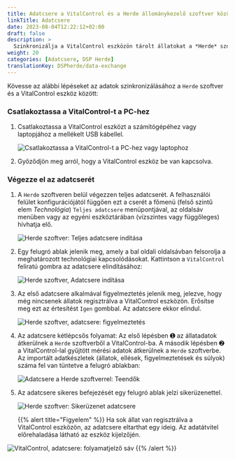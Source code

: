 ```yaml
---
title: Adatcsere a VitalControl és a Herde állománykezelő szoftver között
linkTitle: Adatcsere
date: 2023-08-04T12:22:12+02:00
draft: false
description: >
  Szinkronizálja a VitalControl eszközön tárolt állatokat a *Herde* szoftverrel kezelt állatokkal, és továbbítsa a VitalControl eszközzel rögzített mért értékeket a *Herde* szoftverbe.
weight: 20
categories: [Adatcsere, DSP Herde]
translationKey: DSPherde/data-exchange
---
```

Kövesse az alábbi lépéseket az adatok szinkronizálásához a `Herde` szoftver és a VitalControl eszköz között:

### Csatlakoztassa a VitalControl-t a PC-hez

1. Csatlakoztassa a VitalControl eszközt a számítógépéhez vagy laptopjához a mellékelt USB kábellel.

   ![Csatlakoztassa a VitalControl-t a PC-hez vagy laptophoz](/images/synchronisation/connect-to-pc.svg "Csatlakoztassa a VitalControl-t a PC-hez")

1. Győződjön meg arról, hogy a VitalControl eszköz be van kapcsolva.

### Végezze el az adatcserét

1. A `Herde` szoftveren belül végezzen teljes adatcserét. A felhasználói felület konfigurációjától függően ezt a cserét a főmenü (felső szintű elem _Technológia_) `Teljes adatcsere` menüpontjával, az oldalsáv menüben vagy az egyéni eszköztárában (vízszintes vagy függőleges) hívhatja elő.

   ![Herde szoftver: Teljes adatcsere indítása](../screenshots/data-exchange.png "Herde: Adatcsere indítása")

1. Egy felugró ablak jelenik meg, amely a bal oldali oldalsávban felsorolja a meghatározott technológiai kapcsolódásokat. Kattintson a `VitalControl` feliratú gombra az adatcsere elindításához:

   ![Herde szoftver, Adatcsere indítása](../screenshots/start-transfer.png "Herde: Adatcsere indítása")

1. Az első adatcsere alkalmával figyelmeztetés jelenik meg, jelezve, hogy még nincsenek állatok regisztrálva a VitalControl eszközön. Erősítse meg ezt az értesítést `Igen` gombbal. Az adatcsere ekkor elindul.

   ![Herde szoftver, adatcsere: figyelmeztetés](../screenshots/warning.png "Adatcsere: figyelmeztetés")

1. Az adatcsere kétlépcsős folyamat: Az első lépésben ➊ az állatadatok átkerülnek a `Herde` szoftverből a VitalControl-ba. A második lépésben ➋ a VitalControl-lal gyűjtött mérési adatok átkerülnek a `Herde` szoftverbe. Az importált adatkészletek (állatok, ellések, figyelmeztetések és súlyok) száma fel van tüntetve a felugró ablakban:


   ![Adatcsere a Herde szoftverrel: Teendők](../screenshots/data-transfer.png "Adatcsere: Teendők")

1. Az adatcsere sikeres befejezését egy felugró ablak jelzi sikerüzenettel.

   ![Herde szoftver: Sikerüzenet adatcsere](../screenshots/success-message.png "Herde: Sikerüzenet adatcsere")

    {{% alert title="Figyelem" %}}
Ha sok állat van regisztrálva a VitalControl eszközön, az adatcsere eltarthat egy ideig. Az adatátvitel előrehaladása látható az eszköz kijelzőjén.

![VitalControl, adatcsere: folyamatjelző sáv](../../vcsynchronizer/images/import-animals/data-transfer.png "VitalControl: folyamatjelző sáv adatcsere")
    {{% /alert %}}
